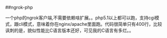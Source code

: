 ##ngrok-php

一个php的ngrok客户端,不需要依赖啥扩展。。php5.1以上都可以跑，支持cgi模式，跟cli模式，意味着你在nginx/apache里面跑。代码很简单只有400行，比较讽刺的是，貌似性能比C语言版本还好，可见我的C语言有多烂。。
